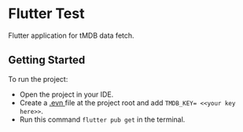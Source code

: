 # Flutter Test

Flutter application for tMDB data fetch.

## Getting Started

To run the project:

- Open the project in your IDE.
- Create a [.evn ](https://pub.dev/packages/flutter_dotenv) file at the project root and add `TMDB_KEY= <<your key here>>`. 
- Run this command `flutter pub get` in the terminal.










